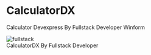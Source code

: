 # CalculatorDX
Calculator Devexpress By Fullstack Developer Winform

![fullstack](https://user-images.githubusercontent.com/104096256/176247364-3111dbb9-a11d-4686-ac6b-e4cd7061d01f.png)
<br/>
 CalculatorDX By Fullstack Developer
